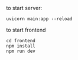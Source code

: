 to start server:
```
uvicorn main:app --reload
```

to start frontend
```
cd frontend
npm install
npm run dev
```
